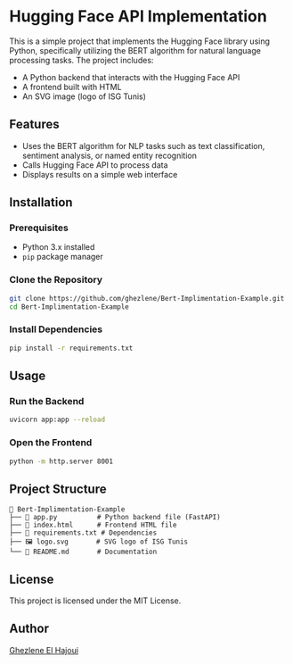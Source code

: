 # Hugging Face API Implementation

This is a simple project that implements the Hugging Face library using Python, specifically utilizing the BERT algorithm for natural language processing tasks. The project includes:

- A Python backend that interacts with the Hugging Face API
- A frontend built with HTML
- An SVG image (logo of ISG Tunis)

## Features

- Uses the BERT algorithm for NLP tasks such as text classification, sentiment analysis, or named entity recognition
- Calls Hugging Face API to process data
- Displays results on a simple web interface

## Installation

### Prerequisites

- Python 3.x installed
- `pip` package manager

### Clone the Repository

```bash
git clone https://github.com/ghezlene/Bert-Implimentation-Example.git
cd Bert-Implimentation-Example
```

### Install Dependencies

```bash
pip install -r requirements.txt
```

## Usage

### Run the Backend

```bash
uvicorn app:app --reload
```

### Open the Frontend

```bash
python -m http.server 8001
```

## Project Structure

```
📂 Bert-Implimentation-Example
├── 📄 app.py          # Python backend file (FastAPI)
├── 📄 index.html      # Frontend HTML file
├── 📄 requirements.txt # Dependencies
├── 🖼️ logo.svg       # SVG logo of ISG Tunis
└── 📄 README.md       # Documentation
```

 
## License

This project is licensed under the MIT License.

## Author

[Ghezlene El Hajoui](https://github.com/ghezlene)

